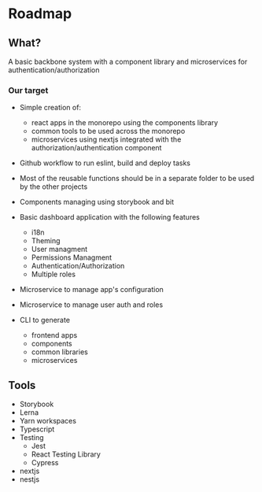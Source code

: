 
# Roadmap

## What?

A basic backbone system with a component library and microservices for authentication/authorization

### Our target

  - Simple creation of:
    - react apps in the monorepo using the components library
    - common tools to be used across the monorepo
    - microservices using nextjs integrated with the authorization/authentication component

  - Github workflow to run eslint, build and deploy tasks

  - Most of the reusable functions should be in a separate folder to be used by the other projects

  - Components managing using storybook and bit

  - Basic dashboard application with the following features
    - i18n
    - Theming
    - User managment
    - Permissions Managment
    - Authentication/Authorization
    - Multiple roles

  - Microservice to manage app's configuration

  - Microservice to manage user auth and roles

  - CLI to generate
    - frontend apps
    - components
    - common libraries
    - microservices

## Tools
  - Storybook
  - Lerna
  - Yarn workspaces
  - Typescript
  - Testing
    - Jest
    - React Testing Library
    - Cypress
  - nextjs
  - nestjs